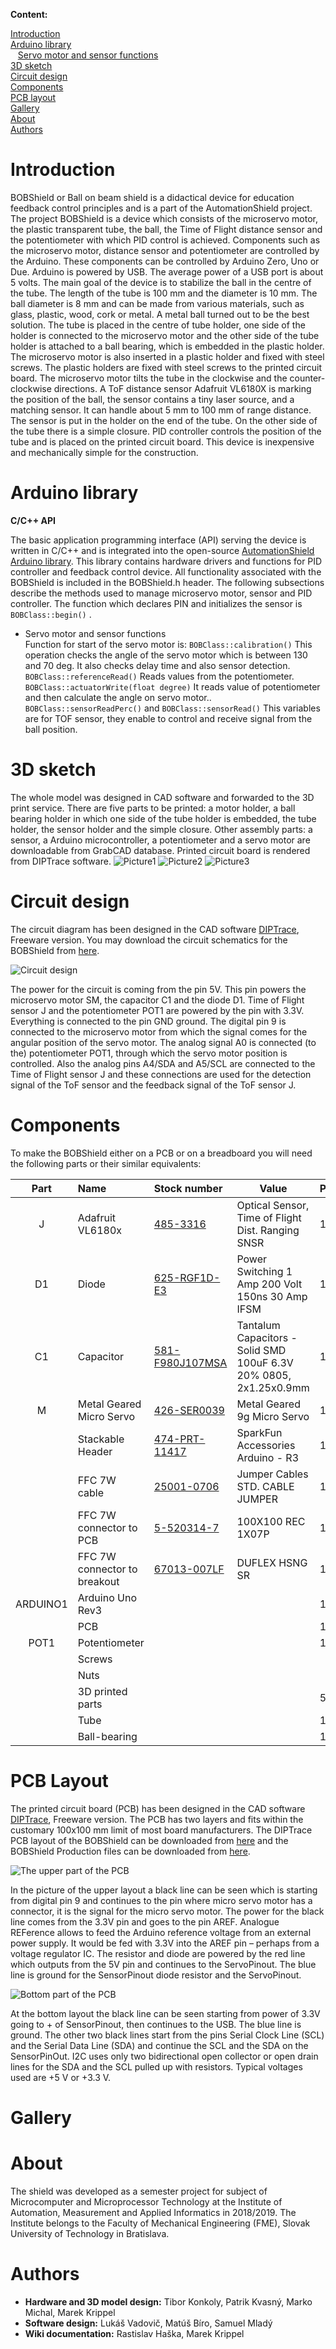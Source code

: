**Content:**

[Introduction](#introduction-1)<br/>
[Arduino library](#arduino-library-1)<br/>
&nbsp;&nbsp;&nbsp;[Servo motor and sensor functions](#servo-motor-and-sensor-1)<br/>
[3D sketch](#3d-sketch-1)<br/>
[Circuit design](#circuit-design-1)<br/>
[Components](#components-1)<br/>
[PCB layout](#pcb-layout-1)<br/>
[Gallery](#gallery-1)<br/>
[About](#about-1)<br/>
[Authors](#authors-1)<br/>

# <a name="introduction-1"/>Introduction

BOBShield or Ball on beam shield is a didactical device for education feedback control principles and is a part of the AutomationShield project. The project BOBShield is a device which consists of the microservo motor, the plastic transparent tube, the ball, the Time of Flight distance sensor and the potentiometer with which PID control is achieved. Components such as the microservo motor, distance sensor and potentiometer are controlled by the Arduino. These components can be controlled by Arduino Zero, Uno or Due. Arduino is powered by USB. The average power of a USB port is about 5 volts. The main goal of the device is to stabilize the ball in the centre of the tube. The length of the tube is 100 mm and the diameter is 10 mm. The ball diameter is 8 mm and can be made from various materials, such as glass, plastic, wood, cork or metal. A metal ball turned out to be the best solution. The tube is placed in the centre of tube holder, one side of the holder is connected to the microservo motor and the other side of the tube holder is attached to a ball bearing, which is embedded in the plastic holder. The microservo motor is also inserted in a plastic holder and fixed with steel screws. The plastic holders are fixed with steel screws to the printed circuit board. The microservo motor tilts the tube in the clockwise and the counter-clockwise directions. A ToF distance sensor Adafruit VL6180X is marking the position of the ball, the sensor contains a tiny laser source, and a matching sensor. It can handle about 5 mm to 100 mm of range distance. The sensor is put in the holder on the end of the tube. On the other side of the tube there is a simple closure. PID controller controls the position of the tube and is placed on the printed circuit board. This device is inexpensive and mechanically simple for the construction.

# <a name="arduino-library-1"/>Arduino library

**C/C++ API**

The basic application programming interface (API) serving the device is written in C/C++ and is integrated into the open-source [AutomationShield Arduino library](https://github.com/gergelytakacs/AutomationShield). This library contains hardware drivers and functions for PID controller and feedback control device. All functionality associated with the BOBShield is included in the BOBShield.h header. 
The following subsections describe the methods used to manage microservo motor, sensor and PID controller. The function which declares PIN and initializes the sensor is `BOBClass::begin()` .
* <a name="servo-motor-and-sensor-1"/>Servo motor and sensor functions<br/>
Function for start of the servo motor is:
`BOBClass::calibration()`
This operation checks the angle of the servo motor which is between 130 and 70 deg. It also checks delay time and also sensor detection.<br/>
`BOBClass::referenceRead()`
Reads values from the potentiometer.<br/> 
`BOBClass::actuatorWrite(float degree)`
It reads value of potentiometer and then calculate the angle on servo motor..<br/>
`BOBClass::sensorReadPerc()` and
`BOBClass::sensorRead()`
This variables are for TOF sensor, they enable to control and receive signal from the ball position. <br/>

# <a name="3d-skecth-1"/>3D sketch
The whole model was designed in CAD software and forwarded to the 3D print service. There are five parts to be printed: a motor holder, a ball bearing holder in which one side of the tube holder is embedded, the tube holder, the sensor holder and the simple closure. Other assembly parts: a sensor, a Arduino microcontroller, a potentiometer and a servo motor are downloadable from GrabCAD database. Printed circuit board is rendered from DIPTrace software.
![Picture1](https://github.com/gergelytakacs/AutomationShield/wiki/fig/3D_Model_BOBShield_1.jpg)
![Picture2](https://github.com/gergelytakacs/AutomationShield/wiki/fig/3D_Model_BOBShield_2.jpg)
![Picture3](https://github.com/gergelytakacs/AutomationShield/wiki/fig/3D_Model_BOBShield_3.jpg)

# <a name="circuit-design-1"/>Circuit design
The circuit diagram has been designed in the CAD software [DIPTrace](https://diptrace.com/), Freeware version. You may download the circuit schematics for the BOBShield from [here](https://github.com/gergelytakacs/AutomationShield/wiki/file/BOBShield_Circuit.rar).

![Circuit design](https://github.com/gergelytakacs/AutomationShield/wiki/fig/BOBShield_Circuit.png)

The power for the circuit is coming from the pin 5V. This pin powers the microservo motor SM, the capacitor C1 and the diode D1. Time of Flight sensor J and the potentiometer POT1 are powered by the pin with 3.3V. Everything is connected to the pin GND ground. The digital pin 9 is connected to the microservo motor from which the signal comes for the angular position of the servo motor. The analog signal A0 is connected (to the) potentiometer POT1, through which the servo motor position is controlled. Also the analog pins A4/SDA and A5/SCL are connected to the Time of Flight sensor J and these connections are used for the detection signal of the ToF sensor and the feedback signal of the ToF sensor J.



# <a name="components-1"/>Components
To make the BOBShield either on a PCB or on a breadboard you will need the following parts or their similar equivalents:

|   Part   |             Name             |  Stock number  | Value | PCS |
|:--------:|:-----------------------------|:----------------|-------|-----|
|     J    |       Adafruit VL6180x       |     [485-3316](https://www.mouser.sk/ProductDetail/Adafruit/3316?qs=sGAEpiMZZMuYaq4aOfOV%252BNGpcmpxct%252BzTY0qY%2FO75Rw%3D)    | Optical Sensor, Time of Flight Dist. Ranging SNSR |   1  |
|    D1    |             Diode            |   [625-RGF1D-E3](https://www.mouser.sk/ProductDetail/Vishay-Semiconductors/RGF1D-E3-67A?qs=sGAEpiMZZMtoHjESLttvktgFZl1w4a%2F%2F3p6qGDZZc4o%3D)  | Power Switching 1 Amp 200 Volt 150ns 30 Amp IFSM |   1  |
|    C1    |   Capacitor  | [581-F980J107MSA](https://www.mouser.sk/ProductDetail/AVX/F980J107MSA?qs=sGAEpiMZZMukHu%252BjC5l7YXOgdEVzCIlfrJV01KbJCe0%3D) | Tantalum Capacitors - Solid SMD 100uF 6.3V 20% 0805, 2x1.25x0.9mm |   1  |
|     M    |   Metal Geared Micro Servo   |   [426-SER0039](https://www.mouser.sk/ProductDetail/DFRobot/SER0039?qs=sGAEpiMZZMuYaq4aOfOV%252BLexKvAPmd2jLf6dNsIPlOo%3D)   | Metal Geared 9g Micro Servo |   1  |
|          |       Stackable Header       |  [474-PRT-11417](https://www.mouser.sk/ProductDetail/SparkFun/PRT-11417?qs=sGAEpiMZZMuWWq7rhECaKREdwluNxBetc4EOoXderyo%3D)  | SparkFun Accessories Arduino - R3 |   1  |
|          |         FFC 7W cable         |    [25001-0706](https://www.mouser.sk/ProductDetail/Molex/25001-0706?qs=%2Fha2pyFadugZmsfhHu5zKysic76yyPDnAtsFMVzXfdw%3D)   | Jumper Cables STD. CABLE JUMPER |   1  |
|          |    FFC 7W connector to PCB   |    [5-520314-7](https://www.mouser.sk/ProductDetail/TE-Connectivity-AMP/5-520314-7?qs=%2Fha2pyFadugNrkwlo5BkC5EJBJfGK4mrwxpJfvEWOpo%3D)   | 100X100 REC 1X07P |   1  |
|          | FFC 7W connector to breakout |   [67013-007LF](https://www.mouser.sk/ProductDetail/Amphenol-FCI/67013-007LF?qs=%2Fha2pyFaduiSCRu%252BHsRKk0mUg9V%252BraZZnrjJDL1VIyTIiluBEDAwSA%3D%3D)   | DUFLEX HSNG SR |   1  |
| ARDUINO1 |       Arduino Uno Rev3       |                 |       |  1  |
|          |              PCB             |                 |       |  1  |
|   POT1   |         Potentiometer        |                 |       |  1  |
|          |            Screws            |                 |       |     |
|          |             Nuts             |                 |       |     |
|          |       3D printed parts       |                 |       |  5  |
|          |             Tube             |                 |       |  1  |
|          |         Ball-bearing         |                 |       |  1  |

# <a name="pcb-layout-1"/>PCB Layout

The printed circuit board (PCB) has been designed in the CAD software [DIPTrace](https://diptrace.com/), Freeware version. The PCB has two layers and fits within the customary 100x100 mm limit of most board manufacturers. The DIPTrace PCB layout of the BOBShield can be downloaded from [here](https://github.com/gergelytakacs/AutomationShield/wiki/file/BoBShield_PCB_R1_Final.zip) and the BOBShield Production files can be downloaded from [here](https://github.com/gergelytakacs/AutomationShield/wiki/file/BoBShield_Gerber_Production_R1.zip).

![The upper part of the PCB](https://github.com/gergelytakacs/AutomationShield/wiki/fig/BOBShield_Upper_part_of_the_PCB.png)

In the picture of the upper layout a black line can be seen which is starting from digital pin 9 and continues to the pin where micro servo motor has a connector, it is the signal for the micro servo motor. The power for the black line comes from the 3.3V pin and goes to the pin AREF. Analogue REFerence allows to feed the Arduino reference voltage from an external power supply. It would be fed with 3.3V into the AREF pin – perhaps from a voltage regulator IC. The resistor and diode are powered by the red line which outputs from the 5V pin and continues to the ServoPinout. The blue line is ground for the SensorPinout diode resistor and the ServoPinout.

![Bottom part of the PCB](https://github.com/gergelytakacs/AutomationShield/wiki/fig/BOBShield_Bottom_part_of_the_PCB.png)

At the bottom layout the black line can be seen starting from power of 3.3V going to + of SensorPinout, then continues to the USB. The blue line is ground. The other two black lines start from the pins Serial Clock Line (SCL) and the Serial Data Line (SDA) and continue the SCL and the SDA on the SensorPinOut. I2C uses only two bidirectional open collector or open drain lines for the SDA and the SCL pulled up with resistors. Typical voltages used are +5 V or +3.3 V.
# <a name="gallery"/>Gallery



# <a name="about-1"/>About
The shield was developed as a semester project for subject of Microcomputer and Microprocessor Technology at the Institute of Automation, Measurement and Applied Informatics in 2018/2019. The Institute belongs to the Faculty of Mechanical Engineering (FME), Slovak University of Technology in Bratislava.
# <a name="authors-1"/>Authors

* **Hardware and 3D model design:** Tibor Konkoly, Patrik Kvasný, Marko Michal, Marek Krippel 
* **Software design:** Lukáš Vadovič, Matúš Bíro, Samuel Mladý
* **Wiki documentation:** Rastislav Haška, Marek Krippel      





